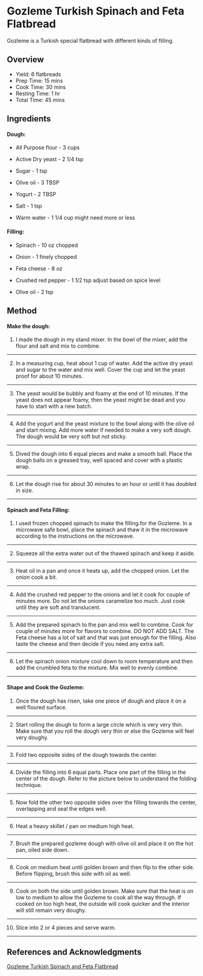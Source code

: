 # Gozleme Turkish Spinach and Feta Flatbread

Gozleme is a Turkish special flatbread with different kinds of filling.

## Overview

- Yield: 6 flatbreads
- Prep Time: 15 mins
- Cook Time: 30 mins
- Resting Time: 1 hr
- Total Time: 45 mins

## Ingredients

#### Dough:

- All Purpose flour - 3 cups

- Active Dry yeast - 2 1/4 tsp

- Sugar - 1 tsp

- Olive oil - 3 TBSP

- Yogurt - 2 TBSP

- Salt - 1 tsp

- Warm water - 1 1/4 cup might need more or less

#### Filling:

- Spinach - 10 oz chopped

- Onion - 1 finely chopped

- Feta cheese - 8 oz

- Crushed red pepper - 1 1/2 tsp adjust based on spice level

- Olive oil - 2 tsp

## Method

#### Make the dough:

1. I made the dough in my stand mixer. In the bowl of the mixer, add the flour and salt and mix to combine.
---
2. In a measuring cup, heat about 1 cup of water. Add the active dry yeast and sugar to the water and mix well. Cover the cup and let the yeast proof for about 10 minutes.
---
3. The yeast would be bubbly and foamy at the end of 10 minutes. If the yeast does not appear foamy, then the yeast might be dead and you have to start with a new batch.
---
4. Add the yogurt and the yeast mixture to the bowl along with the olive oil and start mixing. Add more water if needed to make a very soft dough. The dough would be very soft but not sticky.
---
5. Dived the dough into 6 equal pieces and make a smooth ball. Place the dough balls on a greased tray, well spaced and cover with a plastic wrap.
---
6. Let the dough rise for about 30 minutes to an hour or until it has doubled in size.
---

#### Spinach and Feta Filling:

1. I used frozen chopped spinach to make the filling.for the Gozleme. In a microwave safe bowl, place the spinach and thaw it in the microwave according to the instructions on the microwave.
---
2. Squeeze all the extra water out of the thawed spinach and keep it aside.
---
3. Heat oil in a pan and once it heats up, add the chopped onion. Let the onion cook a bit.
---
4. Add the crushed red pepper to the onions and let it cook for couple of minutes more. Do not let the onions caramelize too much. Just cook until they are soft and translucent.
---
5. Add the prepared spinach to the pan and mix well to combine. Cook for couple of minutes more for flavors to combine. DO NOT ADD SALT. The Feta cheese has a lot of salt and that was just enough for the filling. Also taste the cheese and then decide if you need any extra salt.
---
6. Let the spinach onion mixture cool down to room temperature and then add the crumbled feta to the mixture. Mix well to evenly combine.
---

#### Shape and Cook the Gozleme:

1. Once the dough has risen, take one piece of dough and place it on a well floured surface.
---
2. Start rolling the dough to form a large circle which is very very thin. Make sure that you roll the dough very thin or else the Gozleme will feel very doughy.
---
3. Fold two opposite sides of the dough towards the center.
---
4. Divide the filling into 6 equal parts. Place one part of the filling in the center of the dough. Refer to the picture below to understand the folding technique.
---
5. Now fold the other two opposite sides over the filling towards the center, overlapping and seal the edges well.
---
6. Heat a heavy skillet / pan on medium high heat.
---
7. Brush the prepared gozleme dough with olive oil and place it on the hot pan, oiled side down.
---
8. Cook on medium heat until golden brown and then flip to the other side. Before flipping, brush this side with oil as well.
---
9. Cook on both the side until golden brown. Make sure that the heat is on low to medium to allow the Gozleme to cook all the way through. If cooked on too high heat, the outside will cook quicker and the interior will still remain very doughy.
---
10. Slice into 2 or 4 pieces and serve warm.
---

## References and Acknowledgments

[Gozleme Turkish Spinach and Feta Flatbread](http://mycookingjourney.com/gozleme-turkish-spinach-and-feta-flatbread)
